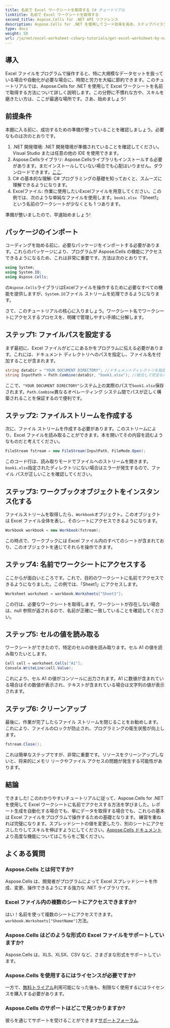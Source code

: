 ```yaml
---
title: 名前で Excel ワークシートを取得する C# チュートリアル
linktitle: 名前で Excel ワークシートを取得する
second_title: Aspose.Cells for .NET API リファレンス
description: Aspose.Cells for .NET を使用してコード効率を高め、ステップバイステップのガイドに従って C# で名前で Excel ワークシートにアクセスします。
type: docs
weight: 50
url: /ja/net/excel-worksheet-csharp-tutorials/get-excel-worksheet-by-name-csharp-tutorial/
---
```

## 導入

Excel ファイルをプログラムで操作すると、特に大規模なデータセットを扱っている場合や自動化が必要な場合に、時間と労力を大幅に節約できます。このチュートリアルでは、Aspose.Cells for .NET を使用して Excel ワークシートを名前で取得する方法について詳しく説明します。この分野に不慣れな方や、スキルを磨きたい方は、ここが最適な場所です。さあ、始めましょう!

## 前提条件

本題に入る前に、成功するための準備が整っていることを確認しましょう。必要なものは次のとおりです。

1. .NET 開発環境: .NET 開発環境が準備されていることを確認してください。Visual Studio または任意の他の IDE を使用できます。
2.  Aspose.Cellsライブラリ: Aspose.Cellsライブラリもインストールする必要があります。まだインストールしていない場合でも心配はいりません。ダウンロードできます。[ここ](https://releases.aspose.com/cells/net/).
3. C# の基本的な理解: C# プログラミングの基礎を知っておくと、スムーズに理解できるようになります。
4. Excelファイル: 作業に使用したいExcelファイルを用意してください。この例では、次のような単純なファイルを使用します。`book1.xlsx` 「Sheet1」という名前のワークシートが少なくとも 1 つあります。

準備が整いましたので、早速始めましょう!

## パッケージのインポート

コーディングを始める前に、必要なパッケージをインポートする必要があります。これらのパッケージにより、プログラムが Aspose.Cells の機能にアクセスできるようになるため、これは非常に重要です。方法は次のとおりです。

```csharp
using System;
using System.IO;
using Aspose.Cells;
```

の`Aspose.Cells`ライブラリはExcelファイルを操作するために必要なすべての機能を提供しますが、`System.IO`ファイル ストリームを処理できるようになります。

さて、このチュートリアルの核心に入りましょう。ワークシート名でワークシートにアクセスするプロセスを、明確で管理しやすい手順に分解します。

## ステップ1: ファイルパスを設定する

まず最初に、Excel ファイルがどこにあるかをプログラムに伝える必要があります。これには、ドキュメント ディレクトリへのパスを指定し、ファイル名を付加することが含まれます。

```csharp
string dataDir = "YOUR DOCUMENT DIRECTORY"; //ドキュメントディレクトリを指定する
string InputPath = Path.Combine(dataDir, "book1.xlsx"); //結合して完全なパスを形成する
```

ここで、`"YOUR DOCUMENT DIRECTORY"`システム上の実際のパスで`book1.xlsx`保存されます。`Path.Combine`異なるオペレーティング システム間でパスが正しく構築されることを保証するので便利です。

## ステップ2: ファイルストリームを作成する

次に、ファイル ストリームを作成する必要があります。このストリームにより、Excel ファイルを読み取ることができます。本を開いてその内容を読むようなものだと考えてください。

```csharp
FileStream fstream = new FileStream(InputPath, FileMode.Open);
```

このコード行は、読み取りモードでファイルへのストリームを開きます。`book1.xlsx`指定されたディレクトリにない場合はエラーが発生するので、ファイル パスが正しいことを確認してください。

## ステップ3: ワークブックオブジェクトをインスタンス化する

ファイルストリームを取得したら、`Workbook`オブジェクト。このオブジェクトは Excel ファイル全体を表し、そのシートにアクセスできるようになります。

```csharp
Workbook workbook = new Workbook(fstream);
```

この時点で、ワークブックには Excel ファイル内のすべてのシートが含まれており、このオブジェクトを通じてそれらを操作できます。

## ステップ4: 名前でワークシートにアクセスする

ここからが面白いところです。これで、目的のワークシートに名前でアクセスできるようになりました。この例では、「Sheet1」にアクセスします。

```csharp
Worksheet worksheet = workbook.Worksheets["Sheet1"];
```

この行は、必要なワークシートを取得します。ワークシートが存在しない場合は、null 参照が返されるので、名前が正確に一致していることを確認してください。

## ステップ5: セルの値を読み取る

ワークシートができたので、特定のセルの値を読み取ります。セル A1 の値を読み取りたいとします。

```csharp
Cell cell = worksheet.Cells["A1"];
Console.WriteLine(cell.Value);
```

これにより、セル A1 の値がコンソールに出力されます。A1 に数値が含まれている場合はその数値が表示され、テキストが含まれている場合は文字列の値が表示されます。

## ステップ6: クリーンアップ

最後に、作業が完了したらファイル ストリームを閉じることをお勧めします。これにより、ファイルのロックが防止され、プログラミングの衛生状態が向上します。

```csharp
fstream.Close();
```

これは簡単なステップですが、非常に重要です。リソースをクリーンアップしないと、将来的にメモリ リークやファイル アクセスの問題が発生する可能性があります。

## 結論

できました! このわかりやすいチュートリアルに従って、Aspose.Cells for .NET を使用して Excel ワークシートに名前でアクセスする方法を学びました。レポート生成を自動化する場合でも、単にデータを取得する場合でも、これらの基本は Excel ファイルをプログラムで操作するための基礎となります。
練習を重ねれば完璧になります。スプレッドシートの値を変更したり、別のシートにアクセスしたりしてスキルを伸ばすようにしてください。[Aspose.Cells ドキュメント](https://reference.aspose.com/cells/net/)より高度な機能についてはこちらをご覧ください。

## よくある質問

### Aspose.Cells とは何ですか?
Aspose.Cells は、開発者がプログラムによって Excel スプレッドシートを作成、変更、操作できるようにする強力な .NET ライブラリです。

### Excel ファイル内の複数のシートにアクセスできますか?
はい！名前を使って複数のシートにアクセスできます。`workbook.Worksheets["SheetName"]`方法。

### Aspose.Cells はどのような形式の Excel ファイルをサポートしていますか?
Aspose.Cells は、XLS、XLSX、CSV など、さまざまな形式をサポートしています。

### Aspose.Cells を使用するにはライセンスが必要ですか?
一方で、[無料トライアル](https://releases.aspose.com/)利用可能になった後も、制限なく使用するにはライセンスを購入する必要があります。

### Aspose.Cells のサポートはどこで見つかりますか?
彼らを通じてサポートを受けることができます[サポートフォーラム](https://forum.aspose.com/c/cells/9).